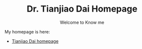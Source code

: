 
<h1 align="center">
Dr. Tianjiao Dai Homepage
</h1>

<p align="center">Welcome to Know me</p>

My homepage is here:
- [Tianjiao Dai homepage](https://TianjiaoDai369.github.io/)

